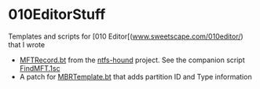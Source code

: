 # 010EditorStuff
Templates and scripts for [010 Editor[(www.sweetscape.com/010editor/) that I wrote

* [MFTRecord.bt](http://www.sweetscape.com/010editor/templates/files/MFTRecord.bt) from the [ntfs-hound](https://bitbucket.org/insomniacslk/ntfs-hound) project. See the companion script [FindMFT.1sc](https://bitbucket.org/insomniacslk/ntfs-hound#markdown-header-findmft1sc)
* A patch for [MBRTemplate.bt](http://www.sweetscape.com/010editor/templates/files/MBRTemplate.bt) that adds partition ID and Type information

